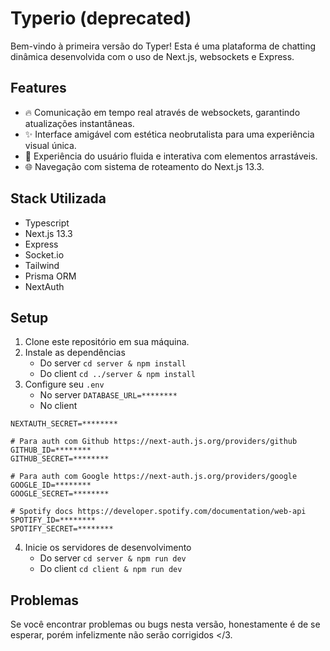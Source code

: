 # Typerio (deprecated)

Bem-vindo à primeira versão do Typer! Esta é uma plataforma de chatting dinâmica desenvolvida com o uso de Next.js, websockets e Express.

## Features

- 🔥 Comunicação em tempo real através de websockets, garantindo atualizações instantâneas. 
- ✨ Interface amigável com estética neobrutalista para uma experiência visual única. 
- 🌊 Experiência do usuário fluida e interativa com elementos arrastáveis.
- 🌐 Navegação com sistema de roteamento do Next.js 13.3.

## Stack Utilizada
- Typescript
- Next.js 13.3
- Express
- Socket.io
- Tailwind
- Prisma ORM
- NextAuth

## Setup

1. Clone este repositório em sua máquina.
2. Instale as dependências
    - Do server `cd server & npm install`
    - Do client `cd ../server & npm install`
3. Configure seu `.env`
    - No server `DATABASE_URL=********`
    - No client
```env
NEXTAUTH_SECRET=********

# Para auth com Github https://next-auth.js.org/providers/github
GITHUB_ID=********
GITHUB_SECRET=********

# Para auth com Google https://next-auth.js.org/providers/google
GOOGLE_ID=********
GOOGLE_SECRET=********

# Spotify docs https://developer.spotify.com/documentation/web-api
SPOTIFY_ID=********
SPOTIFY_SECRET=********
```

4. Inicie os servidores de desenvolvimento
	- Do server `cd server & npm run dev`
	- Do client `cd client & npm run dev`

## Problemas

Se você encontrar problemas ou bugs nesta versão, honestamente é de se esperar, porém infelizmente não serão corrigidos </3.
